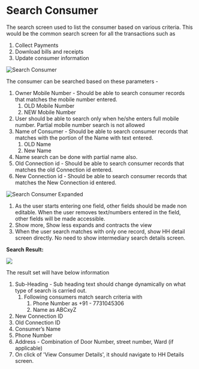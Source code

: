 # Search Consumer

The search screen used to list the consumer based on various criteria. This would be the common search screen for all the transactions such as

1. Collect Payments
2. Download bills and receipts
3. Update consumer information

![Search Consumer](../../../.gitbook/assets/image%20%2852%29.png)

The consumer can be searched based on these parameters -

1. Owner Mobile Number - Should be able to search consumer records that matches the mobile number entered.
   1. OLD Mobile Number
   2. NEW Mobile Number
2. User should be able to search only when he/she enters full mobile number. Partial mobile number search is not allowed
3. Name of Consumer - Should be able to search consumer records that matches with the portion of the Name with text entered.
   1. OLD Name
   2. New Name
4. Name search can be done with partial name also.
5. Old Connection id - Should be able to search consumer records that matches the old Connection id entered.
6. New Connection id - Should be able to search consumer records that matches the New Connection id entered.

![Search Consumer Expanded](../../../.gitbook/assets/image%20%2811%29.png)

1. As the user starts entering one field, other fields should be made non editable. When the user removes text/numbers entered in the field, other fields will be made accessible.
2. Show more, Show less expands and contracts the view
3. When the user search matches with only one record, show HH detail screen directly. No need to show intermediary search details screen.

**Search Result:**

![](../../../.gitbook/assets/image%20%2826%29.png)

The result set will have below information

1. Sub-Heading - Sub heading text should change dynamically on what type of search is carried out.
   1. Following consumers match search criteria with
      1. Phone Number as +91 - 7731045306
      2. Name as ABCxyZ
2. New Connection ID
3. Old Connection ID
4. Consumer’s Name
5. Phone Number
6. Address - Combination of Door Number, street number, Ward \(if applicable\)
7. On click of 'View Consumer Details', it should navigate to HH Details screen.

